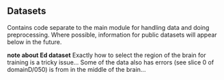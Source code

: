 Datasets
--

Contains code separate to the main module for handling data and doing preprocessing.
Where possible, information for public datasets will appear below in the future.

**note about Ed dataset**
Exactly how to select the region of the brain for training is a tricky issue...
Some of the data also has errors (see slice 0 of domainD/050) is from in the middle of the brain...

